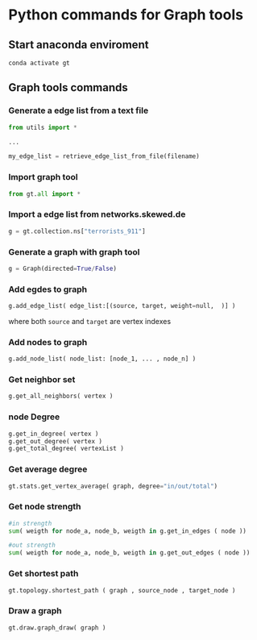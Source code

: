 # Python commands for Graph tools

## Start anaconda enviroment

```
conda activate gt
```

## Graph tools commands

### Generate a edge list from a text file

```python
from utils import *

...

my_edge_list = retrieve_edge_list_from_file(filename)
```

### Import graph tool

```python
from gt.all import *
```

### Import a edge list from networks.skewed.de

```python
g = gt.collection.ns["terrorists_911"]
```


### Generate a graph with graph tool

```python
g = Graph(directed=True/False)
```

### Add egdes to graph

```python
g.add_edge_list( edge_list:[(source, target, weight=null,  )] )
```
where both `source` and `target` are vertex indexes

### Add nodes to graph

```python
g.add_node_list( node_list: [node_1, ... , node_n] )
```

### Get neighbor set

```python
g.get_all_neighbors( vertex )
```

### node Degree

```python
g.get_in_degree( vertex )
g.get_out_degree( vertex )
g.get_total_degree( vertexList )
```

### Get average degree

```python
gt.stats.get_vertex_average( graph, degree="in/out/total")
```

### Get node strength

```python
#in strength
sum( weigth for node_a, node_b, weigth in g.get_in_edges ( node ))

#out strength
sum( weigth for node_a, node_b, weigth in g.get_out_edges ( node ))
```

### Get shortest path

```python
gt.topology.shortest_path ( graph , source_node , target_node )
```

### Draw a graph

```python
gt.draw.graph_draw( graph )
```



